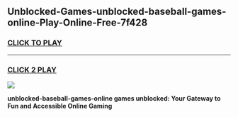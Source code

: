
## Unblocked-Games-unblocked-baseball-games-online-Play-Online-Free-7f428
<h3>
<a href="https://premium76.site?title=unblocked-baseball-games-online&ref=26A">CLICK TO PLAY</a></h3>
<hr>

<h3>
<a href="https://premium76.site?title=unblocked-baseball-games-online&ref=26A">CLICK 2 PLAY</a>
  
</h3>

<a href="https://premium76.site?title=unblocked-baseball-games-online&ref=26A"><img src="https://clearcache.store/games.png"></a>


**unblocked-baseball-games-online games unblocked: Your Gateway to Fun and Accessible Online Gaming**
